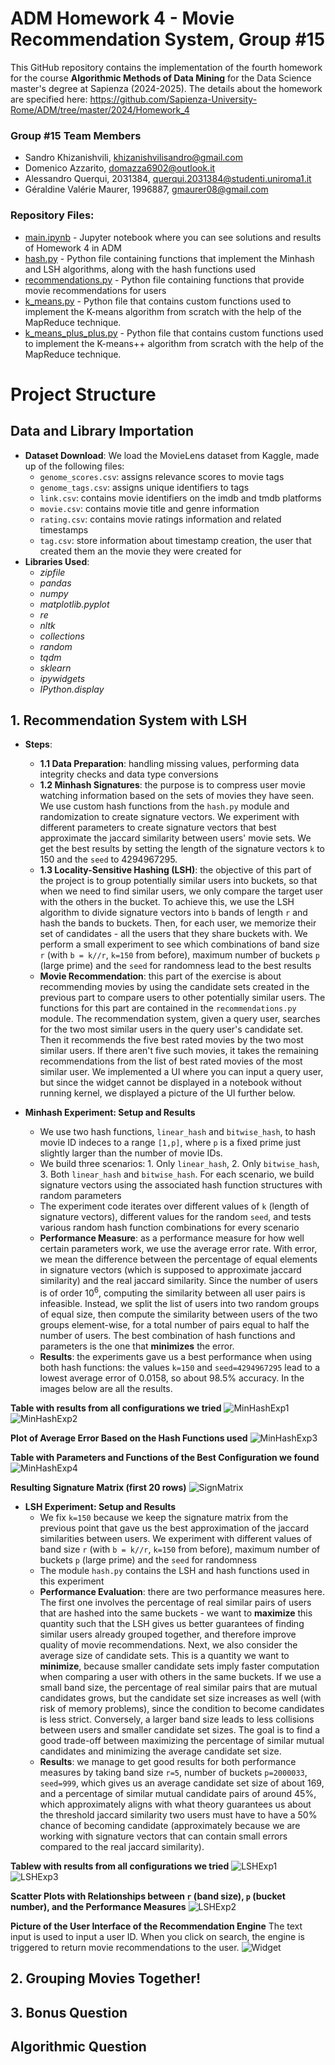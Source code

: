 # ADM Homework 4 - Movie Recommendation System, Group #15

This GitHub repository contains the implementation of the fourth homework for the course **Algorithmic Methods of Data Mining** for the Data Science master's degree at Sapienza (2024-2025). The details about the homework are specified here: https://github.com/Sapienza-University-Rome/ADM/tree/master/2024/Homework_4

### Group #15 Team Members
* Sandro Khizanishvili, khizanishvilisandro@gmail.com
* Domenico Azzarito, domazza6902@outlook.it
* Alessandro Querqui, 2031384, querqui.2031384@studenti.uniroma1.it
* Géraldine Valérie Maurer, 1996887, gmaurer08@gmail.com


### Repository Files:
* [main.ipynb](main.ipynb) - Jupyter notebook where you can see solutions and results of Homework 4 in ADM
* [hash.py](hash.py) - Python file containing functions that implement the Minhash and LSH algorithms, along with the hash functions used
* [recommendations.py](recommendations.py) - Python file containing functions that provide movie recommendations for users
* [k_means.py](k_means.py) - Python file that contains custom functions used to implement the K-means algorithm from scratch with the help of the MapReduce technique.
* [k_means_plus_plus.py](k_means_plus_plus.py) - Python file that contains custom functions used to implement the K-means++ algorithm from scratch with the help of the MapReduce technique.

# Project Structure

## Data and Library Importation
* **Dataset Download**: We load the MovieLens dataset from Kaggle, made up of the following files:
    * ```genome_scores.csv```: assigns relevance scores to movie tags
    * ```genome_tags.csv```: assigns unique identifiers to tags
    * ```link.csv```: contains movie identifiers on the imdb and tmdb platforms
    * ```movie.csv```: contains movie title and genre information
    * ```rating.csv```: contains movie ratings information and related timestamps
    * ```tag.csv```: store information about timestamp creation, the user that created them an the movie they were created for
* **Libraries Used**:
    * *zipfile*
    * *pandas*
    * *numpy*
    * *matplotlib.pyplot*
    * *re*
    * *nltk*
    * *collections*
    * *random*
    * *tqdm*
    * *sklearn*
    * *ipywidgets*
    * *IPython.display*
  
## 1. Recommendation System with LSH
* **Steps**:
    - **1.1 Data Preparation**: handling missing values, performing data integrity checks and data type conversions
    - **1.2 Minhash Signatures**: the purpose is to compress user movie watching information based on the sets of movies they have seen. We use custom hash functions from the ```hash.py``` module and randomization to create signature vectors. We experiment with different parameters to create signature vectors that best approximate the jaccard similarity between users' movie sets. We get the best results by setting the length of the signature vectors ```k``` to 150 and the ```seed``` to 4294967295.
    - **1.3 Locality-Sensitive Hashing (LSH)**: the objective of this part of the project is to group potentially similar users into buckets, so that when we need to find similar users, we only compare the target user with the others in the bucket. To achieve this, we use the LSH algorithm to divide signature vectors into ```b``` bands of length ```r``` and hash the bands to buckets. Then, for each user, we memorize their set of candidates - all the users that they share buckets with. We perform a small experiment to see which combinations of band size ```r``` (with ```b = k//r```, ```k=150``` from before), maximum number of buckets ```p``` (large prime) and the ```seed``` for randomness lead to the best results
    - **Movie Recommendation**: this part of the exercise is about recommending movies by using the candidate sets created in the previous part to compare users to other potentially similar users. The functions for this part are contained in the ```recommendations.py``` module. The recommendation system, given a query user, searches for the two most similar users in the query user's candidate set. Then it recommends the five best rated movies by the two most similar users. If there aren't five such movies, it takes the remaining recommendations from the list of best rated movies of the most similar user. We implemented a UI where you can input a query user, but since the widget cannot be displayed in a notebook without running kernel, we displayed a picture of the UI further below.
 
* **Minhash Experiment: Setup and Results**
    - We use two hash functions, ```linear_hash``` and ```bitwise_hash```, to hash movie ID indeces to a range ```[1,p]```, where ```p``` is a fixed prime just slightly larger than the number of movie IDs.
    - We build three scenarios: 1. Only ```linear_hash```, 2. Only ```bitwise_hash```, 3. Both ```linear_hash``` and ```bitwise_hash```. For each scenario, we build signature vectors using the associated hash function structures with random parameters
    - The experiment code iterates over different values of ```k``` (length of signature vectors), different values for the random ```seed```, and tests various random hash function combinations for every scenario
    - **Performance Measure**: as a performance measure for how well certain parameters work, we use the average error rate. With error, we mean the difference between the percentage of equal elements in signature vectors (which is supposed to approximate jaccard similarity) and the real jaccard similarity. Since the number of users is of order $10^6$, computing the similarity between all user pairs is infeasible. Instead, we split the list of users into two random groups of equal size, then compute the similarity between users of the two groups element-wise, for a total number of pairs equal to half the number of users. The best combination of hash functions and parameters is the one that **minimizes** the error.
    - **Results**: the experiments gave us a best performance when using both hash functions: the values ```k=150``` and ```seed=4294967295``` lead to a lowest average error of 0.0158, so about 98.5% accuracy. In the images below are all the results.

**Table with results from all configurations we tried**
![MinHashExp1](images/MinHashExp1.png)
![MinHashExp2](images/MinHashExp2.png)

**Plot of Average Error Based on the Hash Functions used**
![MinHashExp3](images/MinHashExp3.png)

**Table with Parameters and Functions of the Best Configuration we found**
![MinHashExp4](images/MinHashExp4.png)

**Resulting Signature Matrix (first 20 rows)**
![SignMatrix](images/SignMatrix.png)

* **LSH Experiment: Setup and Results**
    - We fix ```k=150``` because we keep the signature matrix from the previous point that gave us the best approximation of the jaccard similarities between users. We experiment with different values of band size ```r``` (with ```b = k//r```, ```k=150``` from before), maximum number of buckets ```p``` (large prime) and the ```seed``` for randomness
    - The module ```hash.py``` contains the LSH and hash functions used in this experiment
    - **Performance Evaluation**: there are two performance measures here. The first one involves the percentage of real similar pairs of users that are hashed into the same buckets - we want to **maximize** this quantity such that the LSH gives us better guarantees of finding similar users already grouped together, and therefore improve quality of movie recommendations. Next, we also consider the average size of candidate sets. This is a quantity we want to **minimize**, because smaller candidate sets imply faster computation when comparing a user with others in the same buckets.  If we use a small band size, the percentage of real similar pairs that are mutual candidates grows, but the candidate set size increases as well (with risk of memory problems), since the condition to become candidates is less strict. Conversely, a larger band size leads to less collisions between users and smaller candidate set sizes. The goal is to find a good trade-off between maximizing the percentage of similar mutual candidates and minimizing the average candidate set size.
    - **Results**: we manage to get good results for both performance measures by taking band size ```r=5```, number of buckets ```p=2000033```, ```seed=999```, which gives us an average candidate set size of about 169, and a percentage of similar mutual candidate pairs of around 45%, which approximately aligns with what theory guarantees us about the threshold jaccard similarity two users must have to have a 50% chance of becoming candidate (approximately because we are working with signature vectors that can contain small errors compared to the real jaccard similarity).

**Tablew with results from all configurations we tried**
![LSHExp1](images/LSHExp1.png)
![LSHExp3](images/LSHExp3.png)

**Scatter Plots with Relationships between ```r``` (band size), ```p``` (bucket number), and the Performance Measures**
![LSHExp2](images/LSHExp2.png)

**Picture of the User Interface of the Recommendation Engine**
The text input is used to input a user ID. When you click on search, the engine is triggered to return movie recommendations to the user.
![Widget](images/Widget.png)

## 2. Grouping Movies Together!

## 3. Bonus Question

## Algorithmic Question
